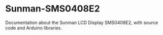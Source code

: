 # Sunman-SMS0408E2
Documentation about the Sunman LCD Display SMS0408E2, with source code and Arduino libraries.
